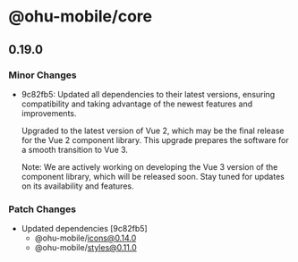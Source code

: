 # @ohu-mobile/core

## 0.19.0

### Minor Changes

- 9c82fb5: Updated all dependencies to their latest versions, ensuring compatibility and taking advantage of the newest features and improvements.

  Upgraded to the latest version of Vue 2, which may be the final release for the Vue 2 component library. This upgrade prepares the software for a smooth transition to Vue 3.

  Note: We are actively working on developing the Vue 3 version of the component library, which will be released soon. Stay tuned for updates on its availability and features.

### Patch Changes

- Updated dependencies [9c82fb5]
  - @ohu-mobile/icons@0.14.0
  - @ohu-mobile/styles@0.11.0
